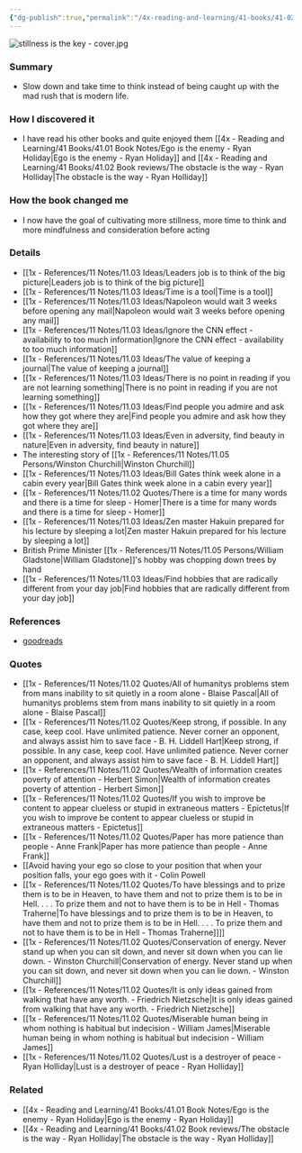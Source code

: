 ```yaml
---
{"dg-publish":true,"permalink":"/4x-reading-and-learning/41-books/41-02-book-reviews/stillness-is-the-key-ryan-holiday/","title":"Stillness is the key - Ryan Holiday","created":"2024-03-17T17:05:14.877+03:00","updated":"2025-09-23T06:02:03.015+03:00"}
---
```



![stillness is the key - cover.jpg](/img/user/4x%20-%20Reading%20and%20Learning/41%20Books/41.03%20Cover%20images/stillness%20is%20the%20key%20-%20cover.jpg)
### Summary
- Slow down and take time to think instead of being caught up with the mad rush that is modern life.

### How I discovered it
- I have read his other books and quite enjoyed them [[4x - Reading and Learning/41 Books/41.01 Book Notes/Ego is the enemy - Ryan Holiday\|Ego is the enemy - Ryan Holiday]] and [[4x - Reading and Learning/41 Books/41.02 Book reviews/The obstacle is the way - Ryan Holliday\|The obstacle is the way - Ryan Holliday]]

### How the book changed me
- I now have the goal of cultivating more stillness, more time to think and more mindfulness and consideration before acting

### Details
- [[1x - References/11 Notes/11.03 Ideas/Leaders job is to think of the big picture\|Leaders job is to think of the big picture]]
- [[1x - References/11 Notes/11.03 Ideas/Time is a tool\|Time is a tool]]
- [[1x - References/11 Notes/11.03 Ideas/Napoleon would wait 3 weeks before opening any mail\|Napoleon would wait 3 weeks before opening any mail]]
- [[1x - References/11 Notes/11.03 Ideas/Ignore the CNN effect - availability to too much information\|Ignore the CNN effect - availability to too much information]]
- [[1x - References/11 Notes/11.03 Ideas/The value of keeping a journal\|The value of keeping a journal]]
- [[1x - References/11 Notes/11.03 Ideas/There is no point in reading if you are not learning something\|There is no point in reading if you are not learning something]]
- [[1x - References/11 Notes/11.03 Ideas/Find people you admire and ask how they got where they are\|Find people you admire and ask how they got where they are]]
- [[1x - References/11 Notes/11.03 Ideas/Even in adversity, find beauty in nature\|Even in adversity, find beauty in nature]]
- The interesting story of [[1x - References/11 Notes/11.05 Persons/Winston Churchill\|Winston Churchill]]
- [[1x - References/11 Notes/11.03 Ideas/Bill Gates think week alone in a cabin every year\|Bill Gates think week alone in a cabin every year]]
- [[1x - References/11 Notes/11.02 Quotes/There is a time for many words and there is a time for sleep - Homer\|There is a time for many words and there is a time for sleep - Homer]]
- [[1x - References/11 Notes/11.03 Ideas/Zen master Hakuin prepared for his lecture by sleeping a lot\|Zen master Hakuin prepared for his lecture by sleeping a lot]]
- British Prime Minister [[1x - References/11 Notes/11.05 Persons/William Gladstone\|William Gladstone]]'s hobby was chopping down trees by hand
- [[1x - References/11 Notes/11.03 Ideas/Find hobbies that are radically different from your day job\|Find hobbies that are radically different from your day job]]

### References
- [goodreads](https://www.goodreads.com/book/show/43582733-stillness-is-the-key)

### Quotes
- [[1x - References/11 Notes/11.02 Quotes/All of humanitys problems stem from mans inability to sit quietly in a room alone - Blaise Pascal\|All of humanitys problems stem from mans inability to sit quietly in a room alone - Blaise Pascal]]
- [[1x - References/11 Notes/11.02 Quotes/Keep strong, if possible. In any case, keep cool. Have unlimited patience. Never corner an opponent, and always assist him to save face - B. H. Liddell Hart\|Keep strong, if possible. In any case, keep cool. Have unlimited patience. Never corner an opponent, and always assist him to save face - B. H. Liddell Hart]]
- [[1x - References/11 Notes/11.02 Quotes/Wealth of information creates poverty of attention - Herbert Simon\|Wealth of information creates poverty of attention - Herbert Simon]]
- [[1x - References/11 Notes/11.02 Quotes/If you wish to improve be content to appear clueless or stupid in extraneous matters - Epictetus\|If you wish to improve be content to appear clueless or stupid in extraneous matters - Epictetus]]
- [[1x - References/11 Notes/11.02 Quotes/Paper has more patience than people - Anne Frank\|Paper has more patience than people - Anne Frank]]
- [[Avoid having your ego so close to your position that when your position falls, your ego goes with it - Colin Powell
- [[1x - References/11 Notes/11.02 Quotes/To have blessings and to prize them is to be in Heaven, to have them and not to prize them is to be in Hell. . . . To prize them and not to have them is to be in Hell - Thomas Traherne\|To have blessings and to prize them is to be in Heaven, to have them and not to prize them is to be in Hell. . . . To prize them and not to have them is to be in Hell - Thomas Traherne]]]]
- [[1x - References/11 Notes/11.02 Quotes/Conservation of energy. Never stand up when you can sit down, and never sit down when you can lie down. - Winston Churchill\|Conservation of energy. Never stand up when you can sit down, and never sit down when you can lie down. - Winston Churchill]]
- [[1x - References/11 Notes/11.02 Quotes/It is only ideas gained from walking that have any worth. - Friedrich Nietzsche\|It is only ideas gained from walking that have any worth. - Friedrich Nietzsche]]
- [[1x - References/11 Notes/11.02 Quotes/Miserable human being in whom nothing is habitual but indecision - William James\|Miserable human being in whom nothing is habitual but indecision - William James]]
- [[1x - References/11 Notes/11.02 Quotes/Lust is a destroyer of peace - Ryan Holliday\|Lust is a destroyer of peace - Ryan Holliday]]

### Related
- [[4x - Reading and Learning/41 Books/41.01 Book Notes/Ego is the enemy - Ryan Holiday\|Ego is the enemy - Ryan Holiday]]
- [[4x - Reading and Learning/41 Books/41.02 Book reviews/The obstacle is the way - Ryan Holliday\|The obstacle is the way - Ryan Holliday]]

